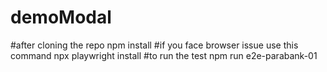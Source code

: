 # demoModal
#after cloning the repo
npm install
#if you face browser issue use this command
npx playwright install
#to run the test
npm run e2e-parabank-01